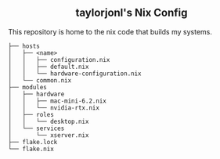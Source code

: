 <h2 align="center">taylorjonl's Nix Config</h2>

This repository is home to the nix code that builds my systems.

```
├── hosts
│   ├── <name>
│   │   ├── configuration.nix
│   │   ├── default.nix
│   │   └── hardware-configuration.nix
│   └── common.nix
├── modules
│   ├── hardware
│   │   ├── mac-mini-6.2.nix
│   │   └── nvidia-rtx.nix
│   ├── roles
│   │   └── desktop.nix
│   └── services
│       └── xserver.nix
├── flake.lock
└── flake.nix
```
